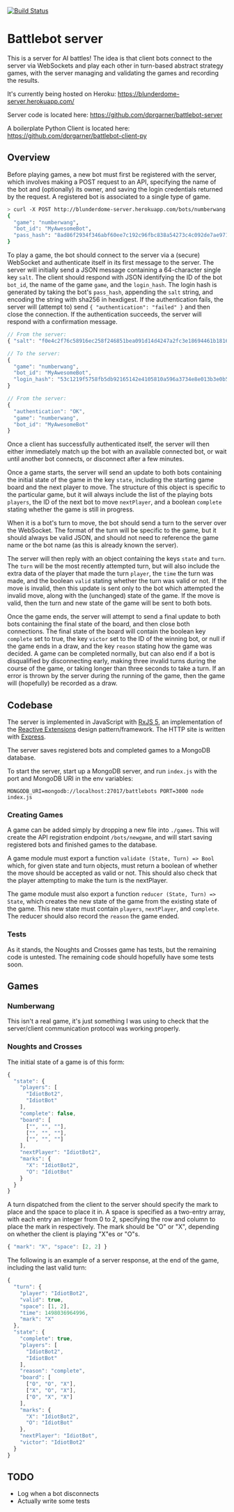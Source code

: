 [![Build Status](https://travis-ci.org/dprgarner/battlebot-server.svg?branch=master)](https://travis-ci.org/dprgarner/battlebot-server)

# Battlebot server

This is a server for AI battles! The idea is that client bots connect to the server via WebSockets and play each other in turn-based abstract strategy games, with the server managing and validating the games and recording the results.

It's currently being hosted on Heroku: https://blunderdome-server.herokuapp.com/

Server code is located here: https://github.com/dprgarner/battlebot-server

A boilerplate Python Client is located here: https://github.com/dprgarner/battlebot-client-py

## Overview

Before playing games, a new bot must first be registered with the server, which involves making a POST request to an API, specifying the name of the bot and (optionally) its owner, and saving the login credentials returned by the request. A registered bot is associated to a single type of game.

```bash
> curl -X POST http://blunderdome-server.herokuapp.com/bots/numberwang -H "Content-Type: application/json" -d '{ "bot_id": "MyAwesomeBot", "owner": "David" }'
{
  "game": "numberwang",
  "bot_id": "MyAwesomeBot",
  "pass_hash": "8ad86f2934f346abf60ee7c192c96fbc838a54273c4c092de7ae97153b84d934"
}
```

To play a game, the bot should connect to the server via a (secure) WebSocket and authenticate itself in its first message to the server. The server will initially send a JSON message containing a 64-character single key `salt`. The client should respond with JSON identifying the ID of the bot `bot_id`, the name of the game `game`, and the `login_hash`. The login hash is generated by taking the bot's `pass_hash`, appending the `salt` string, and encoding the string with sha256 in hexdigest. If the authentication fails, the server will (attempt to) send `{ "authentication": "failed" }` and then close the connection. If the authentication succeeds, the server will respond with a confirmation message.

```javascript
// From the server:
{ "salt": "f0e4c2f76c58916ec258f246851bea091d14d4247a2fc3e18694461b1816e13b" }

// To the server:
{
  "game": "numberwang",
  "bot_id": "MyAwesomeBot",
  "login_hash": "53c1219f5758fb5db92165142e4105810a596a3734e8e013b3e0b5ebc440312c"
}

// From the server:
{
  "authentication": "OK",
  "game": "numberwang",
  "bot_id": "MyAwesomeBot"
}
```

Once a client has successfully authenticated itself, the server will then either immediately match up the bot with an available connected bot, or wait until another bot connects, or disconnect after a few minutes.

Once a game starts, the server will send an update to both bots containing the initial state of the game in the key `state`, including the starting game board and the next player to move. The structure of this object is specific to the particular game, but it will always include the list of the playing bots `players`, the ID of the next bot to move `nextPlayer`, and a boolean `complete` stating whether the game is still in progress.

When it is a bot's turn to move, the bot should send a turn to the server over the WebSocket. The format of the turn will be specific to the game, but it should always be valid JSON, and should not need to reference the game name or the bot name (as this is already known the server).

The server will then reply with an object containing the keys `state` and `turn`. The `turn` will be the most recently attempted turn, but will also include the extra data of the player that made the turn `player`, the `time` the turn was made, and the boolean `valid` stating whether the turn was valid or not. If the move is invalid, then this update is sent only to the bot which attempted the invalid move, along with the (unchanged) state of the game. If the move is valid, then the turn and new state of the game will be sent to both bots.

Once the game ends, the server will attempt to send a final update to both bots containing the final state of the board, and then close both connections. The final state of the board will contain the boolean key `complete` set to true, the key `victor` set to the ID of the winning bot, or null if the game ends in a draw, and the key `reason` stating how the game was decided. A game can be completed normally, but can also end if a bot is disqualified by disconnecting early, making three invalid turns during the course of the game, or taking longer than three seconds to take a turn. If an error is thrown by the server during the running of the game, then the game will (hopefully) be recorded as a draw.

## Codebase

The server is implemented in JavaScript with [RxJS 5](https://github.com/ReactiveX/rxjs), an implementation of the [Reactive Extensions](http://reactivex.io/) design pattern/framework. The HTTP site is written with [Express](https://expressjs.com/).

The server saves registered bots and completed games to a MongoDB database.

To start the server, start up a MongoDB server, and run `index.js` with the port and MongoDB URI in the env variables:
```
MONGODB_URI=mongodb://localhost:27017/battlebots PORT=3000 node index.js
```

### Creating Games
A game can be added simply by dropping a new file into `./games`. This will create the API registration endpoint `/bots/newgame`, and will start saving registered bots and finished games to the database.

A game module must export a function `validate (State, Turn) => Bool` which, for given state and turn objects, must return a boolean of whether the move should be accepted as valid or not. This should also check that the player attempting to make the turn is the nextPlayer.

The game module must also export a function `reducer (State, Turn) => State`, which creates the new state of the game from the existing state of the game. This new state must contain `players`, `nextPlayer`, and `complete`. The reducer should also record the `reason` the game ended.

### Tests
As it stands, the Noughts and Crosses game has tests, but the remaining code is untested. The remaining code should hopefully have some tests soon.

## Games

### Numberwang

This isn't a real game, it's just something I was using to check that the
server/client communication protocol was working properly.

### Noughts and Crosses

The initial state of a game is of this form:
```javascript
{
  "state": {
    "players": [
      "IdiotBot2",
      "IdiotBot"
    ],
    "complete": false,
    "board": [
      ["", "", ""],
      ["", "", ""],
      ["", "", ""]
    ],
    "nextPlayer": "IdiotBot2",
    "marks": {
      "X": "IdiotBot2",
      "O": "IdiotBot"
    }
  }
}
```

A turn dispatched from the client to the server should specify the mark to place and the space to place it in. A space is specified as a two-entry array, with each entry an integer from 0 to 2, specifying the row and column to place the mark in respectively.  The mark should be "O" or "X", depending on whether the client is playing "X"es or "O"s.

```javascript
{ "mark": "X", "space": [2, 2] }
```

The following is an example of a server response, at the end of the game,
including the last valid turn:

```javascript
{
  "turn": {
    "player": "IdiotBot2",
    "valid": true,
    "space": [1, 2],
    "time": 1498036964996,
    "mark": "X"
  },
  "state": {
    "complete": true,
    "players": [
      "IdiotBot2",
      "IdiotBot"
    ],
    "reason": "complete",
    "board": [
      ["O", "O", "X"],
      ["X", "O", "X"],
      ["O", "X", "X"]
    ],
    "marks": {
      "X": "IdiotBot2",
      "O": "IdiotBot"
    },
    "nextPlayer": "IdiotBot",
    "victor": "IdiotBot2"
  }
}
```

## TODO

- Log when a bot disconnects
- Actually write some tests